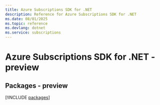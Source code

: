 ```yaml
---
title: Azure Subscriptions SDK for .NET
description: Reference for Azure Subscriptions SDK for .NET
ms.date: 08/01/2025
ms.topic: reference
ms.devlang: dotnet
ms.service: subscriptions
---
```

# Azure Subscriptions SDK for .NET - preview
## Packages - preview
[!INCLUDE [packages](subscriptions-index.md)]